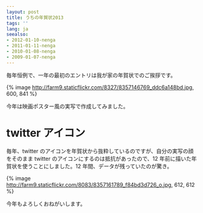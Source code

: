 ```yaml
---
layout: post
title: うちの年賀状2013
tags: ''
lang: ja
seealso:
- 2012-01-10-nenga
- 2011-01-11-nenga
- 2010-01-08-nenga
- 2009-01-07-nenga
---
```

毎年恒例で、一年の最初のエントリは我が家の年賀状でのご挨拶です。

{% image http://farm9.staticflickr.com/8327/8357146769_ddc6a148bd.jpg, 600, 841 %}

今年は映画ポスター風の実写で作成してみました。

twitter アイコン
================

毎年、twitter のアイコンを年賀状から抜粋しているのですが、自分の実写の顔をそのまま twitter のアイコンにするのは抵抗があったので、12 年前に描いた年賀状を使うことにしました。12 年間、データが残っていたのが驚き。

{% image http://farm9.staticflickr.com/8083/8357161789_f84bd3d726_o.jpg, 612, 612 %}

今年もよろしくおねがいします。
